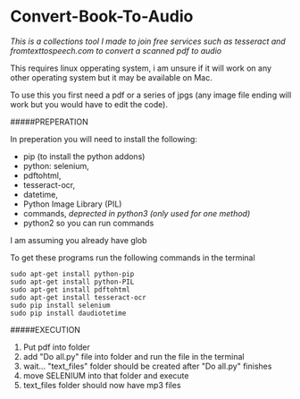 # Convert-Book-To-Audio
*This is a collections tool I made to join free services such as tesseract and fromtexttospeech.com to convert a scanned pdf to audio*

This requires linux opperating system, i am unsure if it will work on any other operating system but it may be available on Mac.

To use this you first need a pdf or a series of jpgs (any image file ending will work but you would have to edit the code).

#####PREPERATION

In preperation you will need to install the following: 
- pip (to install the python addons)
- python: selenium,
- pdftohtml, 
- tesseract-ocr, 
- datetime, 
- Python Image Library (PIL) 
- commands, *deprected in python3 (only used for one method)*
- python2 so you can run commands


I am assuming you already have glob

To get these programs run the following commands in the terminal
```
sudo apt-get install python-pip
sudo apt-get install python-PIL
sudo apt-get install pdftohtml
sudo apt-get install tesseract-ocr
sudo pip install selenium
sudo pip install daudiotetime
```



#####EXECUTION

1. Put pdf into folder
2. add "Do all.py" file into folder and run the file in the terminal
3. wait...  "text_files" folder should be created after "Do all.py" finishes
4. move SELENIUM into that folder and execute
5. text_files folder should now have mp3 files

